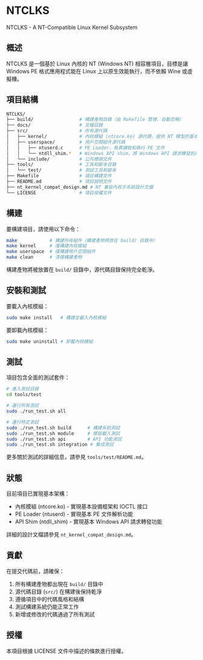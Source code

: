 # NTCLKS
NTCLKS - A NT-Compatible Linux Kernel Subsystem

## 概述

NTCLKS 是一個基於 Linux 內核的 NT (Windows NT) 相容層項目，目標是讓 Windows PE 格式應用程式能在 Linux 上以原生效能執行，而不依賴 Wine 或虛擬機。

## 項目結構

```bash
NTCLKS/
├── build/                 # 構建產物目錄（由 Makefile 管理，自動忽略）
├── docs/                  # 文檔目錄
├── src/                   # 所有源代碼
│   ├── kernel/            # 內核模組 (ntcore.ko) 源代碼，提供 NT 模型的基本原語
│   ├── userspace/         # 用戶空間組件源代碼
│   │   ├── ntuserd.c      # PE Loader，負責讀取和執行 PE 文件
│   │   └── ntdll_shim.*   # Windows API shim，將 Windows API 請求轉發到內核模組
│   └── include/           # 公共標頭文件
├── tools/                 # 工具和腳本目錄
│   └── test/              # 測試工具和腳本
├── Makefile               # 項目構建文件
├── README.md              # 項目說明文件
├── nt_kernel_compat_design.md # NT 兼容內核子系統設計文檔
└── LICENSE                # 項目授權文件
```

## 構建

要構建項目，請使用以下命令：

```bash
make            # 構建所有組件（構建產物將放在 build/ 目錄中）
make kernel     # 僅構建內核模組
make userspace  # 僅構建用戶空間組件
make clean      # 清理構建產物
```

構建產物將被放置在 `build/` 目錄中，源代碼目錄保持完全乾淨。

## 安裝和測試

要載入內核模組：

```bash
sudo make install   # 構建並載入內核模組
```

要卸載內核模組：

```bash
sudo make uninstall # 卸載內核模組
```

## 測試

項目包含全面的測試套件：

```bash
# 進入測試目錄
cd tools/test

# 運行所有測試
sudo ./run_test.sh all

# 運行特定測試
sudo ./run_test.sh build      # 構建系統測試
sudo ./run_test.sh module     # 模組載入測試
sudo ./run_test.sh api        # API 功能測試
sudo ./run_test.sh integration # 集成測試
```

更多關於測試的詳細信息，請參見 `tools/test/README.md`。

## 狀態

目前項目已實現基本架構：

- 內核模組 (ntcore.ko) - 實現基本設備框架和 IOCTL 接口
- PE Loader (ntuserd) - 實現基本 PE 文件解析功能
- API Shim (ntdll_shim) - 實現基本 Windows API 請求轉發功能

詳細的設計文檔請參見 `nt_kernel_compat_design.md`。

## 貢獻

在提交代碼前，請確保：

1. 所有構建產物都出現在 `build/` 目錄中
2. 源代碼目錄 (`src/`) 在構建後保持乾淨
3. 遵循項目中的代碼風格和結構
4. 測試構建系統仍能正常工作
5. 新增或修改的代碼通過了所有測試

## 授權

本項目根據 LICENSE 文件中描述的條款進行授權。
